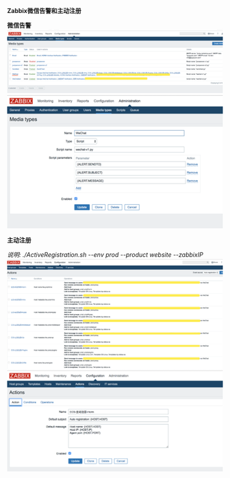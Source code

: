 **Zabbix微信告警和主动注册**

**微信告警**
![Alt text](https://github.com/Aaron1989/ZabbixActiveRegistration/blob/master/Screenshots/zabbix-3.png)
![Alt text](https://github.com/Aaron1989/ZabbixActiveRegistration/blob/master/Screenshots/zabbix-4.png)


**主动注册**

*说明:  ./ActiveRegistration.sh --env prod --product website --zabbixIP <zabbixIP>*
![Alt text](https://github.com/Aaron1989/ZabbixActiveRegistration/blob/master/Screenshots/zabbix-1.png)
![Alt text](https://github.com/Aaron1989/ZabbixActiveRegistration/blob/master/Screenshots/zabbix-2.png)